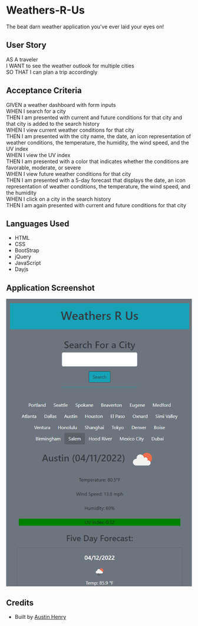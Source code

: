 # Weathers-R-Us
The beat darn weather application you've ever laid your eyes on!
## User Story
AS A traveler<br>
I WANT to see the weather outlook for multiple cities<br>
SO THAT I can plan a trip accordingly<br>
## Acceptance Criteria
GIVEN a weather dashboard with form inputs<br>
WHEN I search for a city<br>
THEN I am presented with current and future conditions for that city and that city is added to the search history<br>
WHEN I view current weather conditions for that city<br>
THEN I am presented with the city name, the date, an icon representation of weather conditions, the temperature, the humidity, the wind speed, and the UV index<br>
WHEN I view the UV index<br>
THEN I am presented with a color that indicates whether the conditions are favorable, moderate, or severe<br>
WHEN I view future weather conditions for that city<br>
THEN I am presented with a 5-day forecast that displays the date, an icon representation of weather conditions, the temperature, the wind speed, and the humidity<br>
WHEN I click on a city in the search history<br>
THEN I am again presented with current and future conditions for that city<br>
## Languages Used
* HTML 
* CSS
* BootStrap
* jQuery
* JavaScript
* Dayjs
## Application Screenshot
![Weather Dashboard](./Assets/images/Weather%20Screenshop.png)
## Credits
* Built by [Austin Henry](https://github.com/KingAusti)